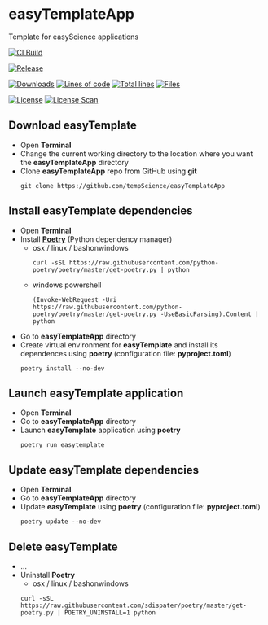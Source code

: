 # easyTemplateApp
Template for easyScience applications

[![CI Build][20]][21]

[![Release][30]][31]

[![Downloads][70]][71] [![Lines of code][81]]() [![Total lines][80]]() [![Files][82]]()

[![License][50]][51] [![License Scan][60]][61]

## Download easyTemplate
* Open **Terminal**
* Change the current working directory to the location where you want the **easyTemplateApp** directory
* Clone **easyTemplateApp** repo from GitHub using **git**
  ```
  git clone https://github.com/tempScience/easyTemplateApp
  ```
  
## Install easyTemplate dependencies
* Open **Terminal**
* Install [**Poetry**](https://python-poetry.org/docs/) (Python dependency manager)
  * osx / linux / bashonwindows
    ```
    curl -sSL https://raw.githubusercontent.com/python-poetry/poetry/master/get-poetry.py | python
    ```
  * windows powershell
    ```
    (Invoke-WebRequest -Uri https://raw.githubusercontent.com/python-poetry/poetry/master/get-poetry.py -UseBasicParsing).Content | python
    ```
* Go to **easyTemplateApp** directory
* Create virtual environment for **easyTemplate** and install its dependences using **poetry** (configuration file: **pyproject.toml**)
  ```
  poetry install --no-dev
  ```
  
## Launch easyTemplate application
* Open **Terminal**
* Go to **easyTemplateApp** directory
* Launch **easyTemplate** application using **poetry**
  ```
  poetry run easytemplate
  ```

## Update easyTemplate dependencies
* Open **Terminal**
* Go to **easyTemplateApp** directory
* Update **easyTemplate** using **poetry** (configuration file: **pyproject.toml**)
  ```
  poetry update --no-dev
  ```

## Delete easyTemplate
* ...
* Uninstall **Poetry**
   * osx / linux / bashonwindows
   ```
   curl -sSL https://raw.githubusercontent.com/sdispater/poetry/master/get-poetry.py | POETRY_UNINSTALL=1 python
   ```

<!---URLs--->
<!---https://naereen.github.io/badges/--->

<!---CI Build Status--->
[20]: https://github.com/tempScience/easyTemplateApp/workflows/macOS,%20Linux,%20Windows/badge.svg
[21]: https://github.com/tempScience/easyTemplateApp/actions

<!---Release--->
[30]: https://img.shields.io/github/release/tempScience/easyTemplateApp.svg
[31]: https://github.com/tempScience/easyTemplateApp/releases

<!---License--->
[50]: https://img.shields.io/github/license/tempScience/easyTemplateApp.svg?color=blue&label=license
[51]: https://github.com/tempScience/easyTemplateApp/blob/master/LICENSE

<!---LicenseScan--->
[60]: https://app.fossa.com/api/projects/git%2Bgithub.com%2FtempScience%2FeasyTemplateApp.svg?type=shield
[61]: https://app.fossa.com/projects/git%2Bgithub.com%2FtempScience%2FeasyTemplateApp?ref=badge_shield

<!---Downloads--->
[70]: https://img.shields.io/github/downloads/tempScience/easyTemplateApp/total.svg
[71]: https://github.com/tempScience/easyTemplateApp/releases

<!---Code statistics--->
[80]: https://tokei.rs/b1/github/tempScience/easyTemplateApp
[81]: https://tokei.rs/b1/github/tempScience/easyTemplateApp?category=code
[82]: https://tokei.rs/b1/github/tempScience/easyTemplateApp?category=files
